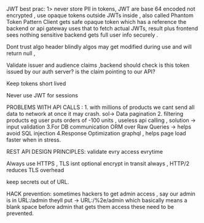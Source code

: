 JWT best prac: 1> never store PII in tokens, JWT are base 64 encoded not encrypted , use opaque tokens outside  JWTs inside , also called Phantom Token Pattern
Client gets safe opaque token which has a reference the backend or api gateway uses that to fetch actual JWTs, result plus frontend sees nothing sensitive backend gets full user info securely .

Dont trust algo header blindly algos may get modified during use and will return null , 

Validate issuer and audience claims  ,backend should check is this token issued by our auth server? is the claim pointing to our API? 

Keep tokens short lived 

Never use JWT for sessions 


PROBLEMS WITH API CALLS : 1. with millions of products we cant send all data to network at once it may crash. sol-> Data pagination 
2. filtering products eg user puts orders of -100 units , useless api calling , solution -> input validation
3.For DB communication ORM over Raw Queries -> helps avoid SQL injection
4.Response Optimization graphql , helps page load faster when in stress. 

REST API DESIGN PRINCIPLES: validate evry access evrytime 

Always use HTTPS , TLS isnt optional encrypt in transit always , HTTP/2 reduces TLS overhead

keep secrets out of URL.

HACK prevention: sometimes hackers to get admin access , say our admin is in URL:/admin theyll put ->  URL:/%2e/admin which basically means a blank space before admin that gets them access these need to be prevented.